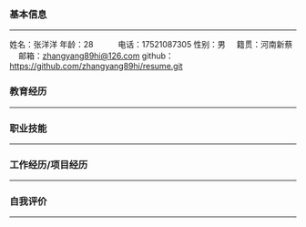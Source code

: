 
### 基本信息
---
>
姓名：张洋洋   年龄：28             电话：17521087305
性别：男       籍贯：河南新蔡        邮箱：zhangyang89hi@126.com
github：https://github.com/zhangyang89hi/resume.git  

### 教育经历
---

### 职业技能
---

### 工作经历/项目经历
---

### 自我评价
---
